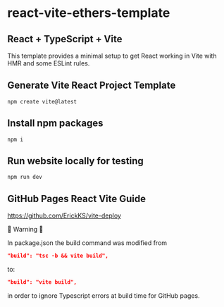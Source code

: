 # react-vite-ethers-template 

## React + TypeScript + Vite

This template provides a minimal setup to get React working in Vite with HMR and some ESLint rules.

## Generate Vite React Project Template

```shell
npm create vite@latest
```

## Install npm packages

```shell
npm i
```

## Run website locally for testing

```shell
npm run dev
```

## GitHub Pages React Vite Guide

https://github.com/ErickKS/vite-deploy

🔴 Warning 🔴

In package.json the build command was modified from 

```json
"build": "tsc -b && vite build",
```

to:
```json
"build": "vite build",
```

in order to ignore Typescript errors at build time for GitHub pages.
